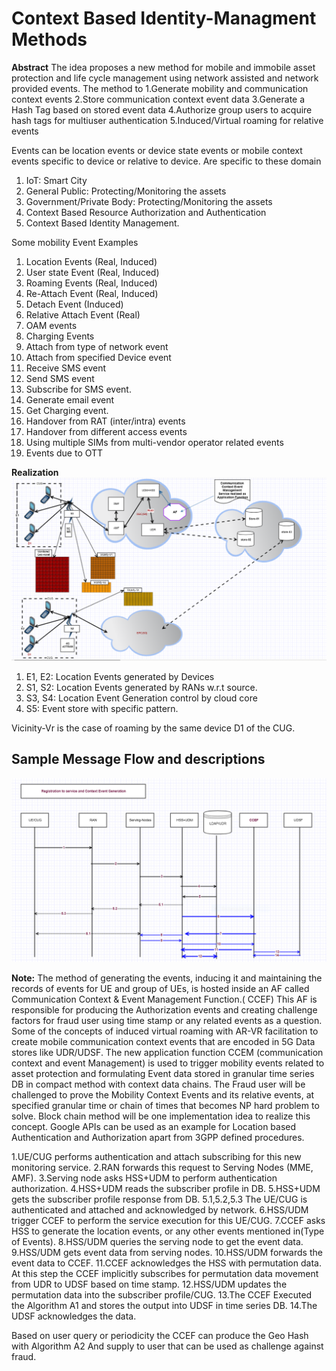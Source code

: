 # Context Based Identity-Managment Methods

**Abstract**
The idea proposes a new method for mobile and immobile asset protection and life cycle management using network assisted and network provided events.
The method to 
	1.Generate mobility and communication context events
	2.Store communication context event data
	3.Generate a Hash Tag based on stored event data
	4.Authorize group users to acquire hash tags for multiuser authentication
	5.Induced/Virtual roaming for relative events

Events can be location events or device state events or mobile context events specific to device or relative to device.
Are specific to these domain 

1.	IoT: Smart City
2.	General Public: Protecting/Monitoring the assets 
3.	Government/Private Body: Protecting/Monitoring the assets
4.	Context Based Resource Authorization and Authentication
5.	Context Based Identity Management.

Some mobility Event Examples
1.	Location Events (Real, Induced)
2.	User state Event (Real, Induced)
3.	Roaming Events (Real, Induced)
4.	Re-Attach Event (Real, Induced)
5.	Detach Event (Induced)
6.	Relative Attach Event (Real)
7.	OAM events
8.	Charging Events
9.	Attach from type of network event
10.	Attach from specified Device event
11.	Receive SMS event
12.	Send SMS event 
13.	Subscribe for SMS event.
14.	Generate email event
15.	Get Charging event.
16.	Handover from RAT (inter/intra) events
17.	Handover from different access events
18.	Using multiple SIMs from multi-vendor operator related events
19.	Events due to OTT

**Realization**
 ![image](https://github.com/KiranCS-17/identity-managment/blob/main/figure-1.png)
 
  1. E1, E2: Location Events generated by Devices 
  2. S1, S2: Location Events generated by RANs w.r.t source.
  3. S3, S4: Location Event Generation control by cloud core
  4. S5: Event store with specific pattern.

  Vicinity-Vr is the case of roaming by the same device D1 of the CUG.
  
  ##  Sample Message Flow and descriptions
  ![image](https://github.com/KiranCS-17/identity-managment/blob/main/figure-2.png)
  
**Note:**
The method of generating the events, inducing it and maintaining the records of events for UE and group of UEs, is hosted inside an AF called Communication Context & Event  Management Function.( CCEF)
This AF is responsible for producing the Authorization events and creating challenge factors for fraud user using time stamp or any related events as a question.
Some of the concepts of induced virtual roaming with AR-VR facilitation to create mobile communication context events that are encoded in 5G Data stores like UDR/UDSF.
The new application function CCEM (communication context and event Management) is used to trigger mobility events related to asset protection and formulating Event data stored in granular time series DB in compact method with context data chains. 
The Fraud user will be challenged to prove the Mobility Context Events and its relative events, at specified granular time or chain of times that becomes NP hard problem to solve. Block chain method will be one implementation idea to realize this concept.
Google APIs can be used as an example for Location based Authentication and Authorization apart from 3GPP defined procedures.


1.UE/CUG performs authentication and attach subscribing for this new monitoring service.
2.RAN forwards this request to Serving Nodes (MME, AMF).
3.Serving node asks HSS+UDM to perform authentication authorization.
4.HSS+UDM reads the subscriber profile in DB.
5.HSS+UDM gets the subscriber profile response from DB.
5.1,5.2,5.3 The UE/CUG is authenticated and attached and acknowledged by network.
6.HSS/UDM trigger CCEF to perform the service execution for this UE/CUG.
7.CCEF asks HSS to generate the location events, or any other events mentioned in(Type of Events).
8.HSS/UDM queries the serving node to get the event data.
9.HSS/UDM gets event data from serving nodes.
10.HSS/UDM forwards the event data to CCEF.
11.CCEF acknowledges the HSS with permutation data.
        At this step the CCEF implicitly subscribes for permutation data movement from UDR to UDSF based on time stamp.
12.HSS/UDM updates the permutation data into the subscriber profile/CUG.
13.The CCEF Executed the Algorithm A1 and stores the output into UDSF in time series DB.
14.The UDSF acknowledges the data.

Based on user query or periodicity the CCEF can produce the Geo Hash with Algorithm A2
And supply to user that can be used as challenge against fraud.

  

  

